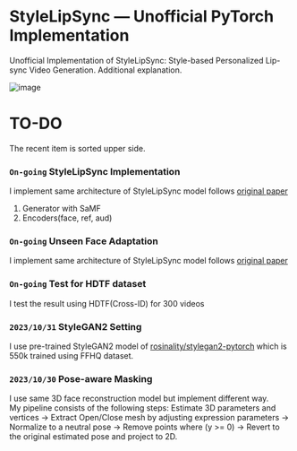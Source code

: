# StyleLipSync — Unofficial PyTorch Implementation

Unofficial Implementation of StyleLipSync: Style-based Personalized Lip-sync Video Generation. 
Additional explanation.

![image](https://github.com/kyugorithm/StyleLipSync/assets/40943064/b9e2cac7-7740-42f5-a1ed-f9374e50a803)


# TO-DO
The recent item is sorted upper side.  

### <code>On-going</code>   **StyleLipSync Implementation**  
I implement same architecture of StyleLipSync model follows [original paper](https://stylelipsync.github.io/)  
1) Generator with SaMF
2) Encoders(face, ref, aud)

### <code>On-going</code>   **Unseen Face Adaptation**  
I implement same architecture of StyleLipSync model follows [original paper](https://stylelipsync.github.io/)  

### <code>On-going</code>   **Test for HDTF dataset**  
I test the result using HDTF(Cross-ID) for 300 videos

### <code>2023/10/31</code>   **StyleGAN2 Setting**  
I use pre-trained StyleGAN2 model of [rosinality/stylegan2-pytorch](https://github.com/rosinality/stylegan2-pytorch) which is 550k trained using FFHQ dataset.

### <code>2023/10/30</code>   **Pose-aware Masking**  
I use same 3D face reconstruction model but implement different way.  
My pipeline consists of the following steps: Estimate 3D parameters and vertices -> Extract Open/Close mesh by adjusting expression parameters -> Normalize to a neutral pose -> Remove points where (y >= 0) -> Revert to the original estimated pose and project to 2D.
